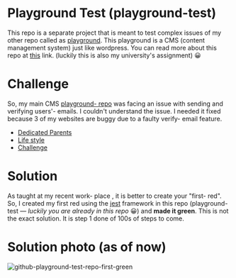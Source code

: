 # Playground Test (playground-test)
This repo is a separate project that is meant to test complex issues of my other repo called as [playground](https://github.com/qasim2020/playground). This playground is a CMS (content management system) just like wordpress. You can read more about this repo at [this](https://github.com/qasim2020/playground) link. (luckily this is also my university's assignment) 😀

# Challenge
So, my main CMS [playground- repo](https://github.com/qasim2020/playground) was facing an issue with sending and verifying users'- emails. I couldn't understand the issue. I needed it fixed because 3 of my websites are buggy due to a faulty verify- email feature.

- [Dedicated Parents](https://dedicatedparents.qasim.tech)
- [Life style](https://qasimali.xyz)
- [Challenge](https://challenges.qasim.tech)

# Solution
As taught at my recent work- place </salt>, it is better to create your "first- red". So, I created my first red using the [jest](https://jestjs.io/docs/getting-started) framework in this repo (playground-test — _luckily you are already in this repo_ 😀) and **made it green**. 
This is not the exact solution. It is step 1 done of 100s of steps to come. 

# Solution photo (as of now)
![github-playground-test-repo-first-green](https://res.cloudinary.com/miscellaneous/image/upload/v1688633906/github/github-playground-test-repo-first-green.png)
